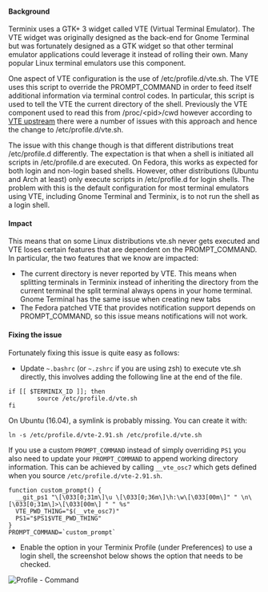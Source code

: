 #### Background

Terminix uses a GTK+ 3 widget called VTE (Virtual Terminal Emulator). The VTE widget was originally designed as the back-end for Gnome Terminal but was fortunately designed as a GTK widget so that other terminal emulator applications could leverage it instead of rolling their own. Many popular Linux terminal emulators use this component.

One aspect of VTE configuration is the use of /etc/profile.d/vte.sh. The VTE uses this script to override the PROMPT_COMMAND in order to feed itself additional information via terminal control codes. In particular, this script is used to tell the VTE the current directory of the shell. Previously the VTE component used to read this from /proc/&lt;pid&gt;/cwd however according to [VTE upstream](https://bugzilla.gnome.org/show_bug.cgi?id=697475) there were a number of issues with this approach and hence the change to /etc/profile.d/vte.sh.

The issue with this change though is that different distributions treat /etc/profile.d differently. The expectation is that when a shell is initiated all scripts in /etc/profile.d are executed. On Fedora, this works as expected for both login and non-login based shells. However, other distributions (Ubuntu and Arch at least) only execute scripts in /etc/profile.d for login shells. The problem with this is the default configuration for most terminal emulators using VTE, including Gnome Terminal and Terminix, is to not run the shell as a login shell.

#### Impact

This means that on some Linux distributions vte.sh never gets executed and VTE loses certain features that are dependent on the PROMPT_COMMAND. In particular, the two features that we know are impacted:

* The current directory is never reported by VTE. This means when splitting terminals in Terminix instead of inheriting the directory from the current terminal the split terminal always opens in your home terminal. Gnome Terminal has the same issue when creating new tabs
* The Fedora patched VTE that provides notification support depends on PROMPT_COMMAND, so this issue means notifications will not work.

#### Fixing the issue

Fortunately fixing this issue is quite easy as follows:

* Update ```~.bashrc``` (or ```~.zshrc``` if you are using zsh) to execute vte.sh directly, this involves adding the following line at the end of the file.
```
if [[ $TERMINIX_ID ]]; then
        source /etc/profile.d/vte.sh
fi
```

On Ubuntu (16.04), a symlink is probably missing. You can create it with: 
```
ln -s /etc/profile.d/vte-2.91.sh /etc/profile.d/vte.sh
```


If you use a custom `PROMPT_COMMAND` instead of simply overriding `PS1` you also
need to update your `PROMPT_COMMAND` to append working directory information.
This can be achieved by calling `__vte_osc7` which gets defined when you source
`/etc/profile.d/vte-2.91.sh`.
```
function custom_prompt() {
  __git_ps1 "\[\033[0;31m\]\u \[\033[0;36m\]\h:\w\[\033[00m\]" " \n\[\033[0;31m\]>\[\033[00m\] " " %s"
  VTE_PWD_THING="$(__vte_osc7)"
  PS1="$PS1$VTE_PWD_THING"
}
PROMPT_COMMAND=`custom_prompt`
```


* Enable the option in your Terminix Profile (under Preferences) to use a login shell, the screenshot below shows the option that needs to be checked.

![Profile - Command](http://gexperts.com/img/terminix/terminix_login_shell.png)